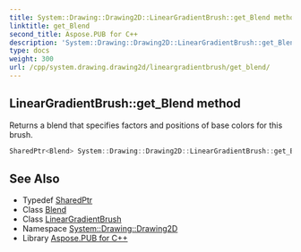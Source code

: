 ```yaml
---
title: System::Drawing::Drawing2D::LinearGradientBrush::get_Blend method
linktitle: get_Blend
second_title: Aspose.PUB for C++
description: 'System::Drawing::Drawing2D::LinearGradientBrush::get_Blend method. Returns a blend that specifies factors and positions of base colors for this brush in C++.'
type: docs
weight: 300
url: /cpp/system.drawing.drawing2d/lineargradientbrush/get_blend/
---
```

## LinearGradientBrush::get_Blend method


Returns a blend that specifies factors and positions of base colors for this brush.

```cpp
SharedPtr<Blend> System::Drawing::Drawing2D::LinearGradientBrush::get_Blend() const
```

## See Also

* Typedef [SharedPtr](../../../system/sharedptr/)
* Class [Blend](../../blend/)
* Class [LinearGradientBrush](../)
* Namespace [System::Drawing::Drawing2D](../../)
* Library [Aspose.PUB for C++](../../../)

